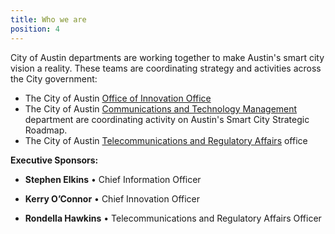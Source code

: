 ```yaml
---
title: Who we are
position: 4
---
```


City of Austin departments are working together to make Austin's smart city vision a reality. These teams are coordinating strategy and activities across the City government:

* The City of Austin [Office of Innovation Office](https://cityofaustin.github.io/innovation)
* The City of Austin [Communications and Technology Management](https://www.austintexas.gov/techreport/communications-and-technology-management) department are coordinating activity on Austin's Smart City Strategic Roadmap. 
* The City of Austin [Telecommunications and Regulatory Affairs](http://www.austintexas.gov/department/telecommunications) office

**Executive Sponsors:**

* **Stephen Elkins** • Chief Information Officer

* **Kerry O’Connor** • Chief Innovation Officer

* **Rondella Hawkins** • Telecommunications and Regulatory Affairs Officer
